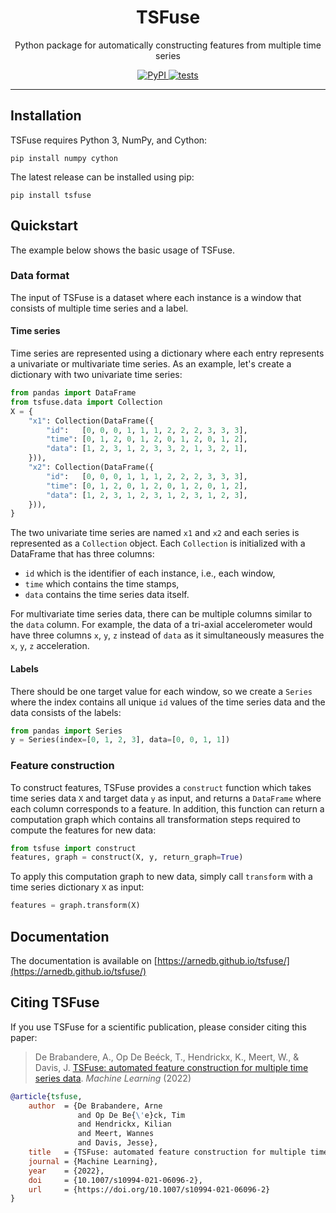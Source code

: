 <h1 align="center">TSFuse</h1>

<p align="center">Python package for automatically constructing features from multiple time series</p>

<p align="center">
    <a href="https://badge.fury.io/py/tsfuse">
        <img alt="PyPI" src="https://badge.fury.io/py/tsfuse.svg">
    </a>
    <a href="https://github.com/arnedb/tsfuse/actions/workflows/tests.yml">
        <img alt="tests" src="https://github.com/arnedb/tsfuse/workflows/tests/badge.svg" />
    </a>
</p>

<hr>

## Installation

TSFuse requires Python 3, NumPy, and Cython:

    pip install numpy cython
    
The latest release can be installed using pip:

    pip install tsfuse
    
## Quickstart

The example below shows the basic usage of TSFuse.

### Data format

The input of TSFuse is a dataset where each instance is a window that consists of multiple time series and a label.

#### Time series

Time series are represented using a dictionary where each entry represents a univariate or multivariate time series. As an example, let's create a dictionary with two univariate time series:

```python
from pandas import DataFrame
from tsfuse.data import Collection
X = {
    "x1": Collection(DataFrame({
        "id":   [0, 0, 0, 1, 1, 1, 2, 2, 2, 3, 3, 3],
        "time": [0, 1, 2, 0, 1, 2, 0, 1, 2, 0, 1, 2],
        "data": [1, 2, 3, 1, 2, 3, 3, 2, 1, 3, 2, 1],
    })),
    "x2": Collection(DataFrame({
        "id":   [0, 0, 0, 1, 1, 1, 2, 2, 2, 3, 3, 3],
        "time": [0, 1, 2, 0, 1, 2, 0, 1, 2, 0, 1, 2],
        "data": [1, 2, 3, 1, 2, 3, 1, 2, 3, 1, 2, 3],
    })),
}
```

The two univariate time series are named `x1` and `x2` and each series is represented as a `Collection` object. Each ``Collection`` is initialized with a DataFrame that has three columns:

- `id` which is the identifier of each instance, i.e., each window,
- `time` which contains the time stamps,
- `data` contains the time series data itself.

For multivariate time series data, there can be multiple columns similar to the `data` column. For example, the data of a tri-axial accelerometer would have three columns `x`, `y`, `z` instead of `data` as it simultaneously measures the `x`, `y`, `z` acceleration.

#### Labels

There should be one target value for each window, so we create a `Series` where the index contains all unique `id` values of the time series data and the data consists of the labels:

```python
from pandas import Series
y = Series(index=[0, 1, 2, 3], data=[0, 0, 1, 1])
```

### Feature construction

To construct features, TSFuse provides a `construct` function which takes time series data `X` and target data `y` as input, and returns a `DataFrame` where each column corresponds to a feature. In addition, this function can return a computation graph which contains all transformation steps required to compute the features for new data:

```python
from tsfuse import construct
features, graph = construct(X, y, return_graph=True)
```

To apply this computation graph to new data, simply call `transform` with a time series dictionary `X` as input:

```python
features = graph.transform(X)
```
    
## Documentation

The documentation is available on [https://arnedb.github.io/tsfuse/](https://arnedb.github.io/tsfuse/)

## Citing TSFuse

If you use TSFuse for a scientific publication, please consider citing this paper:

> De Brabandere, A., Op De Beéck, T., Hendrickx, K., Meert, W., & Davis, J. [TSFuse: automated feature construction for multiple time series data](https://doi.org/10.1007/s10994-021-06096-2). *Machine Learning* (2022)

```bibtex
@article{tsfuse,
    author  = {De Brabandere, Arne
               and Op De Be{\'e}ck, Tim
               and Hendrickx, Kilian
               and Meert, Wannes
               and Davis, Jesse},
    title   = {TSFuse: automated feature construction for multiple time series data},
    journal = {Machine Learning},
    year    = {2022},
    doi     = {10.1007/s10994-021-06096-2},
    url     = {https://doi.org/10.1007/s10994-021-06096-2}
}
```
